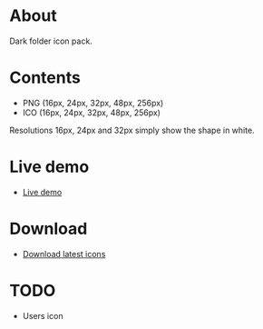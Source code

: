 # About

Dark folder icon pack.

# Contents

- PNG (16px, 24px, 32px, 48px, 256px)
- ICO (16px, 24px, 32px, 48px, 256px)

Resolutions 16px, 24px and 32px simply show the shape in white.

# Live demo

- [Live demo](https://jesuscc1993.github.io/new-carved-gray-icons/demo/)

# Download

- [Download latest icons](https://github.com/jesuscc1993/new-carved-gray-icons/archive/refs/heads/gh-pages.zip)

# TODO

- Users icon
